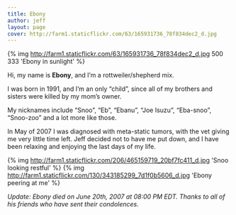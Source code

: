```yaml
---
title: Ebony
author: jeff
layout: page
cover: http://farm1.staticflickr.com/63/165931736_78f834dec2_d.jpg
---
```


{% img http://farm1.staticflickr.com/63/165931736_78f834dec2_d.jpg 500 333 'Ebony in sunlight' %}

Hi, my name is **Ebony**, and I’m a rottweiler/shepherd mix.


I was born in 1991, and I’m an only “child”, since all of my brothers and sisters were killed by my mom’s owner.

My nicknames include “Snoo”, “Eb”, “Ebanu”, “Joe Isuzu”, “Eba-snoo”, “Snoo-zoo” and a lot more like those.

In May of 2007 I was diagnosed with meta-static tumors, with the vet giving me very little time left. Jeff decided not to have me put down, and I have been relaxing and enjoying the last days of my life.

{% img http://farm1.staticflickr.com/206/465159719_20bf7fc411_d.jpg 'Snoo looking restful' %}
{% img http://farm1.staticflickr.com/130/343185299_7d1f0b5606_d.jpg 'Ebony peering at me' %}

*Update: Ebony died on June 20th, 2007 at 08:00 PM EDT. Thanks to all of his friends who have sent their condolences.*
